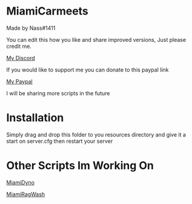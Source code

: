 # MiamiCarmeets
Made by Nass#1411

You can edit this how you like and share improved versions, Just please credit me.  

[My Discord](https://discord.gg/rN3AdsG)

If you would like to support me you can donate to this paypal link

[My Paypal](https://paypal.me/NNass?locale.x=en_US)

I will be sharing more scripts in the future

# Installation
Simply drag and drop this folder to you resources directory and give it a start on server.cfg then restart your server

# Other Scripts Im Working On

[MiamiDyno](https://streamable.com/qikwml)

[MiamiRagWash](https://streamable.com/xz63fi)
